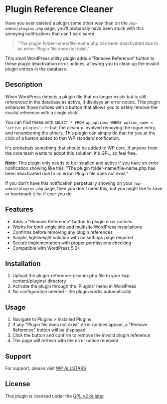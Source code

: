 # Plugin Reference Cleaner

Have you ever deleted a plugin some other way than on the `/wp-admin/plugins.php` page, you'll probabaly have been stuck with this annoying notifications that can't be cleared:

> "The plugin folder-name/file-name.php has been deactivated due to an error: Plugin file does not exist."

This small WordPress utility plugin adds a "Remove Reference" button to these plugin deactivation error notices, allowing you to clean up the invalid plugin entries in the database.

## Description

When WordPress detects a plugin file that no longer exists but is still referenced in the database as active, it displays an error notice. This plugin enhances those notices with a button that allows you to safely remove the invalid reference with a single click.

You can find these with `SELECT * FROM wp_options WHERE option_name = 'active_plugins';` — but, the cleanup involved removing the rogue entry, and renumbering the others. This plugin can simply do that for you at the click of a button added to that WP standard notification.

It's probabaly something that should be added to WP core. If anyone from the core team wants to adopt this solution, it's GPL, so feel free.

**Note:** This plugin only needs to be installed and active if you have an error notification showing like this:
"The plugin folder-name/file-name.php has been deactivated due to an error: Plugin file does not exist."

If you don't have this notification perpetually showing on your `/wp-admin/plugins.php` page, then you don't need this, but you might like to save or bookmark it for if ever you do.

## Features

* Adds a "Remove Reference" button to plugin error notices
* Works for both single site and multisite WordPress installations
* Confirms before removing any plugin references
* Simple, lightweight solution with no settings page required
* Secure implementation with proper permissions checking
* Compatible with WordPress 5.0+

## Installation

1. Upload the plugin-reference-cleaner.php file to your /wp-content/plugins/ directory
2. Activate the plugin through the 'Plugins' menu in WordPress
3. No configuration needed - the plugin works automatically

## Usage

1. Navigate to Plugins > Installed Plugins
2. If any "Plugin file does not exist" error notices appear, a "Remove Reference" button will be displayed
3. Click the button and confirm to remove the invalid plugin reference
4. The page will refresh with the error notice removed

## Support

For support, please visit [WP ALLSTARS](https://wpallstars.com)

## License

This plugin is licensed under the [GPL v2 or later](https://www.gnu.org/licenses/gpl-2.0.html). 